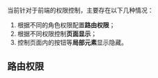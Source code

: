 当前针对于前端的权限控制，主要存在以下几种情况：

1. 根据不同的角色权限配置**路由权限**；
2. 根据不同权限控制**页面显示**；
3. 控制页面内的按钮等**局部元素**显示隐藏。

## 路由权限
